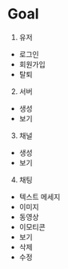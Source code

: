 # Goal
1. 유저
- 로그인
- 회원가입
- 탈퇴
2. 서버
- 생성
- 보기
3. 채널
- 생성
- 보기
4. 채팅
- 텍스트 메세지
- 이미지
- 동영상
- 이모티콘
- 보기
- 삭제
- 수정
